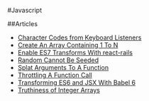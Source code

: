 #Javascript

##Articles

   * [Character Codes from Keyboard Listeners](character_codes_from_keyboard_listeners.md)
   * [Create An Array Containing 1 To N](create_an_array_containing_1_to_n.md)
   * [Enable ES7 Transforms With react-rails](enable_es7_transforms_with_react-rails.md)
   * [Random Cannot Be Seeded](random_cannot_be_seeded.md)
   * [Splat Arguments To A Function](splat_arguments_to_a_function.md)
   * [Throttling A Function Call](throttling_a_function_call.md)
   * [Transforming ES6 and JSX With Babel 6](transforming_es6_and_jsx_with_babel_6.md)
   * [Truthiness of Integer Arrays](truthiness_of_integer_arrays.md)